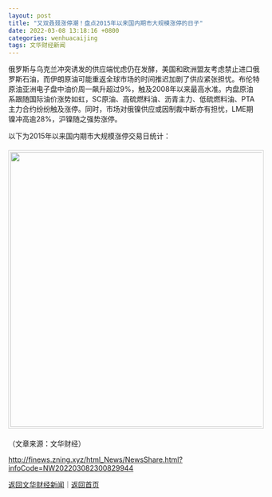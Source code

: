 ```yaml
---
layout: post
title: "又双叒叕涨停潮！盘点2015年以来国内期市大规模涨停的日子"
date: 2022-03-08 13:18:16 +0800
categories: wenhuacaijing
tags: 文华财经新闻
---
```

<p>俄罗斯与乌克兰冲突诱发的供应端忧虑仍在发酵，美国和欧洲盟友考虑禁止进口俄罗斯石油，而伊朗原油可能重返全球市场的时间推迟加剧了供应紧张担忧。布伦特原油亚洲电子盘中油价周一飙升超过9%，触及2008年以来最高水准。内盘原油系跟随国际油价涨势如虹，SC原油、高硫燃料油、沥青主力、低硫燃料油、PTA主力合约纷纷触及涨停。同时，市场对俄镍供应或因制裁中断亦有担忧，LME期镍冲高逾28%，沪镍随之强势涨停。</p>
 <p>以下为2015年以来国内期市大规模涨停交易日统计：</p>
 <center><img src="https://dfscdn.dfcfw.com/download/D25012947983410926736_w550h2959.jpg" width="550" emheight="2959" style="border:#d1d1d1 1px solid;padding:3px;margin:5px 0;" /></center><p class="em_media">（文章来源：文华财经）</p>

<http://finews.zning.xyz/html_News/NewsShare.html?infoCode=NW202203082300829944>

[返回文华财经新闻](//finews.withounder.com/category/wenhuacaijing.html)｜[返回首页](//finews.withounder.com/)